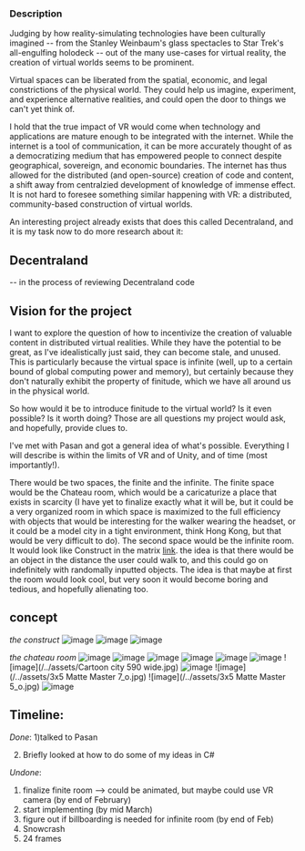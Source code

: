 ### Description
Judging by how reality-simulating technologies have been culturally imagined -- from the Stanley Weinbaum's glass spectacles to Star Trek's all-engulfing holodeck -- out of the many use-cases for virtual reality, the creation of virtual worlds seems to be prominent. 

Virtual spaces can be liberated from the spatial, economic, and legal constrictions of the physical world. They could help us imagine, experiment, and experience alternative realities, and could open the door to things we can't yet think of.

I hold that the true impact of VR would come when technology and applications are mature enough to be integrated with the internet. While the internet is a tool of communication, it can be more accurately thought of as a democratizing medium that has empowered people to connect despite geographical, sovereign, and economic boundaries. The internet has thus allowed for the distributed (and open-source) creation of code and content, a shift away from centralzied development of knowledge of immense effect. It is not hard to foresee something similar happening with VR: a distributed, community-based construction of virtual worlds.

An interesting project already exists that does this called Decentraland, and it is my task now to do more research about it:

## Decentraland
-- in the process of reviewing Decentraland code



## Vision for the project
I want to explore the question of how to incentivize the creation of valuable content in distributed virtual realities. While they have the potential to be great, as I've idealistically just said, they can become stale, and unused. This is particularly because the virtual space is infinite (well, up to a certain bound of global computing power and memory), but certainly because they don't naturally exhibit the property of finitude, which we have all around us in the physical world. 

So how would it be to introduce finitude to the virtual world? Is it even possible? Is it worth doing? Those are all questions my project would ask, and hopefully, provide clues to. 

I've met with Pasan and got a general idea of what's possible. Everything I will describe is within the limits of VR and of Unity, and of time (most importantly!). 

There would be two spaces, the finite and the infinite. The finite space would be the Chateau room, which would be a caricaturize a place that exists in scarcity (I have yet to finalize exactly what it will be, but it could be a very organized room in which space is maximized to the full efficiency with objects that would be interesting for the walker wearing the headset, or it could be a model city in a tight environment, think Hong Kong, but that would be very difficult to do). The second space would be the infinite room. It would look like Construct in the matrix 
[link](http://matrix.wikia.com/wiki/Construct?file=Matrix_Wiki_Construct.png).
the idea is that there would be an object in the distance the user could walk to, and this could go on indefinitely with randomally inputted objects. The idea is that maybe at first the room would look cool, but very soon it would become boring and tedious, and hopefully alienating too.

## concept 
_the construct_
![image](/../assets/matrix-construct1.png)
![image](/../assets/matrix-construct2.png)
![image](/../assets/matrix-construct3.png)

_the chateau room_
![image](/../assets/favella.jpg)
![image](/../assets/f54cb6347ca78923c6318d4f7d83073d--toy-art-spray.jpg)
![image](/../assets/de9a962ba5db490dddfd39bd024e22b3--favelas-watercolor-illustration.jpg)
![image](/../assets/apple-touch-icon.png)
![image](/../assets/Favelinha.jpg)
![image](/../assets/FAVELA1.jpg)
![image](/../assets/Cartoon city 590 wide.jpg)
![image](/../assets/4b4a5c91048bf745c3cd96c18e3a3894--favelas-crossword.jpg)
![image](/../assets/3x5 Matte Master 7_o.jpg)
![image](/../assets/3x5 Matte Master 5_o.jpg)
![image](/../assets/043624_Ampliada.jpg)

## Timeline:

_Done_:
1)talked to Pasan

2) Briefly looked at how to do some of my ideas in C#

_Undone_:
1) finalize finite room --> could be animated, but maybe could use VR camera (by end of February)
2) start implementing (by mid March)
3) figure out if billboarding is needed for infinite room (by end of Feb)
4) Snowcrash
5) 24 frames
